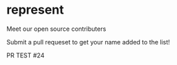# represent

Meet our open source contributers

Submit a pull requeset to get your name added to the list!

PR TEST #24
